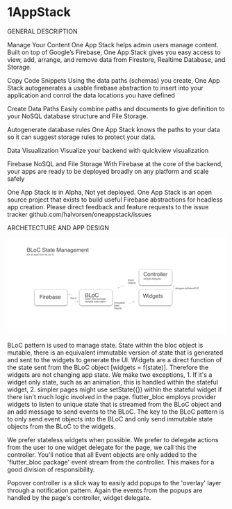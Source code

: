 # 1AppStack

GENERAL DESCRIPTION

Manage Your Content
One App Stack helps admin users manage content. Built on top of Google’s Firebase, One App Stack gives you easy access to view, add, arrange, and remove data from Firestore, Realtime Database, and Storage.

Copy Code Snippets
Using the data paths (schemas) you create, One App Stack autogenerates a usable firebase abstraction to insert into your application and conrol the data locations you have defined

Create Data Paths
Easily combine paths and documents to give definition to your NoSQL database structure and File Storage.

Autogenerate database rules
One App Stack knows the paths to your data so it can suggest storage rules to protect your data.

Data Visualization
Visualize your backend with quickview visualization

Firebase NoSQL and File Storage
With Firebase at the core of the backend, your apps are ready to be deployed broadly on any platform and scale safely

One App Stack is in Alpha, Not yet deployed.
One App Stack is an open source project that exists to build useful Firebase abstractions for headless app creation. Please direct feedback and feature requests to the issue tracker github.com/halvorsen/oneappstack/issues

ARCHETECTURE AND APP DESIGN

<img src="app_archetecture.png" width="1000">

BLoC pattern is used to manage state. State within the bloc object is mutable, there is an equivalent immutable version of state that is generated and sent to the widgets to generate the UI. Widgets are a direct function of the state sent from the BLoC object [widgets = f(state)]. Therefore the widgets are not changing app state. We make two exceptions, 1. If it's a widget only state, such as an animation, this is handled within the stateful widget, 2. simpler pages might use setState({}) within the stateful widget if there isn't much logic involved in the page. flutter_bloc employs provider widgets to listen to unique state that is streamed from the BLoC object and an add message to send events to the BLoC. The key to the BLoC pattern is to only send event objects into the BLoC and only send immutable state objects from the BLoC to the widgets.

We prefer stateless widgets when possible. We prefer to delegate actions from the user to one widget delegate for the page, we call this the controller. You'll notice that all Event objects are only added to the 'flutter_bloc package' event stream from the controller. This makes for a good division of responsibility.

Popover controller is a slick way to easily add popups to the 'overlay' layer through a notification pattern. Again the events from the popups are handled by the page's controller, widget delegate.


